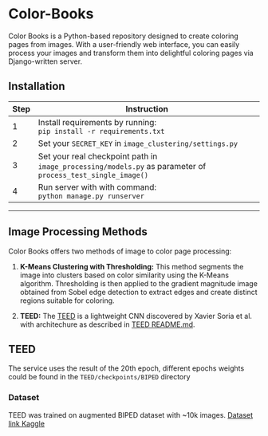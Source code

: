 # Color-Books

Color Books is a Python-based repository designed to create coloring pages from images. With a user-friendly web interface, you can easily process your images and transform them into delightful coloring pages via Django-written server. 

## Installation

| Step | Instruction                                                            |
|------|------------------------------------------------------------------------|
| 1    | Install requirements by running:<br>`pip install -r requirements.txt`  |
| 2    | Set your `SECRET_KEY` in `image_clustering/settings.py`               |
| 3    | Set your real checkpoint path in `image_processing/models.py` as parameter of `process_test_single_image()` |
| 4    | Run server with with command: <br>`python manage.py runserver`                         |
---

## Image Processing Methods

Color Books offers two methods of image to color page processing:
1. **K-Means Clustering with Thresholding:** This method segments the image into clusters based on color similarity using the K-Means algorithm. Thresholding is then applied to the gradient magnitude image obtained from Sobel edge detection to extract edges and create distinct regions suitable for coloring.

2. **TEED:** The [TEED](https://arxiv.org/abs/2308.06468) is a lightweight CNN discovered by Xavier Soria et al. with architechure as described in [TEED README.md](TEED/README.md).

## TEED
The service uses the result of the 20th epoch, different epochs weights could be found in the `TEED/checkpoints/BIPED` directory
### Dataset 
TEED was trained on augmented BIPED dataset with ~10k images. [Dataset link Kaggle](https://www.kaggle.com/datasets/komilakurbanova/bipedv2-augmented)
